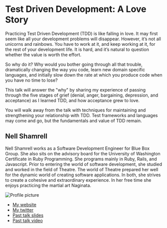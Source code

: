 # Test Driven Development: A Love Story

Practicing Test Driven Development (TDD) is like falling in love.  It may first seem like all your development problems will disappear.  However, it’s not all unicorns and rainbows.  You have to work at it, and keep working at it, for the rest of your development life.  It is hard, and it’s natural to question whether the value is worth the effort.

So why do it? Why would you bother going through all that trouble, dramatically changing the way you code, learn new domain specific languages, and initially slow down the rate at which you produce code when you have no time to lose?

This talk will answer the "why" by sharing my experience of passing through the five stages of grief (denial, anger, bargaining, depression, and acceptance) as I learned TDD, and how acceptance grew to love.

You will walk away from the talk with techniques for maintaining and strengthening your relationship with TDD.  Test frameworks and languages may come and go, but the fundamentals and value of TDD remain.

## Nell Shamrell

Nell Shamrell works as a Software Development Engineer for Blue Box Group.  She also sits on the advisory board for the University of Washington Certificate in Ruby Programming.  She programs mainly in Ruby, Rails, and Javascript. Prior to entering the world of software development, she studied and worked in the field of Theatre. The world of Theatre prepared her well for the dynamic world of creating software applications. In both, she strives to create a cohesive and extraordinary experience. In her free time she enjoys practicing the martial art Naginata.

![Profile picture](https://raw.github.com/nellshamrell/rubyconfau-2013-cfp/master/behind_the_curtain/nell_shamrell.jpg)

- [My website](http://www.nellshamrell.com)
- [My twitter](https://twitter.com/nellshamrell)
- [Past talk slides](http://speakerrate.com/talks/15171-behind-the-curtain)
- [Past talk video](http://www.confreaks.com/videos/1093-madisonruby2012-behind-the-curtain-applying-lessons-learned-from-years-in-the-theatre-to-crafting-software-applications)
